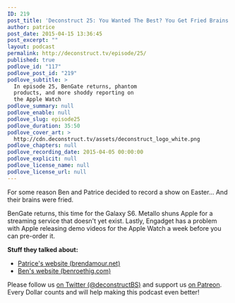 ```yaml
---
ID: 219
post_title: 'Deconstruct 25: You Wanted The Best? You Get Fried Brains Instead'
author: patrice
post_date: 2015-04-15 13:36:45
post_excerpt: ""
layout: podcast
permalink: http://deconstruct.tv/episode/25/
published: true
podlove_id: "117"
podlove_post_id: "219"
podlove_subtitle: >
  In episode 25, BenGate returns, phantom
  products, and more shoddy reporting on
  the Apple Watch
podlove_summary: null
podlove_enable: null
podlove_slug: episode25
podlove_duration: 35:50
podlove_cover_art: >
  http://cdn.deconstruct.tv/assets/deconstruct_logo_white.png
podlove_chapters: null
podlove_recording_date: 2015-04-05 00:00:00
podlove_explicit: null
podlove_license_name: null
podlove_license_url: null
---
```

<p>For some reason Ben and Patrice decided to record a show on Easter... And their brains were fried.  </p>
<p>BenGate returns, this time for the Galaxy S6.  Metallo shuns Apple for a streaming service that doesn't yet exist.  Lastly, Engadget has a problem with Apple releasing demo videos for the Apple Watch a week before you can pre-order it.</p>
<p><strong>Stuff they talked about:</strong><br />
<ul>
<li><a href="http://brendamour.net">Patrice's website (brendamour.net)</a></li>
<li><a href="http://benroethig.com">Ben's website (benroethig.com)</a></li>
</ul>
</p>
<p>Please follow us <a href="http://twitter.com/deconstructBS">on Twitter (@deconstructBS)</a> and support us <a href="http://patreon.com/deconstruct">on Patreon</a>. Every Dollar counts and will help making this podcast even better!
</p>